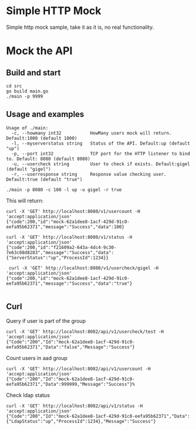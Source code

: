 # Simple HTTP Mock

Simple http mock sample, take it as it is, no real functionality.


# Mock the API

## Build and start

```shell
cd src
go build main.go
./main -p 9999
```

## Usage and examples

```shell
Usage of ./main:
  -c, --howmany int32           HowMany users mock will return. Default:1000 (default 1000)
  -l, --myserverstatus string   Status of the API. Default:up (default "up")
  -p, --port int32              TCP port for the HTTP listener to bind to. Default: 8080 (default 8080)
  -u, --usercheck string        User to check if exists. Default:gigel (default "gigel")
  -r, --userresponse string     Response value checking user. Default:true (default "true")
```


```shell
./main -p 8080 -c 100 -l up -u gigel -r true
```

This will return:

```shell
curl -X 'GET' http://localhost:8080/v1/usercount -H 'accept:application/json'
{"code":200,"id":"mock-62a1dee8-1acf-429d-91c0-eefa95b62371","message":"Success","data":100}

curl -X 'GET' http://localhost:8080/v1/status -H 'accept:application/json'
{"code":200,"id":"f21609a2-643a-4dc4-9c30-7e63c08d8283","message":"Success","data":{"ServerStatus":"up","ProcessId":1234}}

 curl -X 'GET' http://localhost:8080/v1/usercheck/gigel -H 'accept:application/json'
{"code":200,"id":"mock-62a1dee8-1acf-429d-91c0-eefa95b62371","message":"Success","data":"true"}
      
```


## Curl


Query if user is part of the group

```shell
curl -X 'GET' http://localhost:8082/api/v1/usercheck/test -H 'accept:application/json'
{"Code":"200","Id":"mock-62a1dee8-1acf-429d-91c0-eefa95b62371","Data":"false","Message":"Success"}
```

Count users in aad group

```shell
curl -X 'GET' http://localhost:8082/api/v1/usercount -H 'accept:application/json'
{"Code":"200","Id":"mock-62a1dee8-1acf-429d-91c0-eefa95b62371","Data":999999,"Message":"Success"}%
```

Check ldap status

```shell
curl -X 'GET' http://localhost:8082/api/v1/status -H 'accept:application/json'
{"Code":"200","Id":"mock-62a1dee8-1acf-429d-91c0-eefa95b62371","Data":{"LdapStatus":"up","ProcessId":1234},"Message":"Success"}
```

